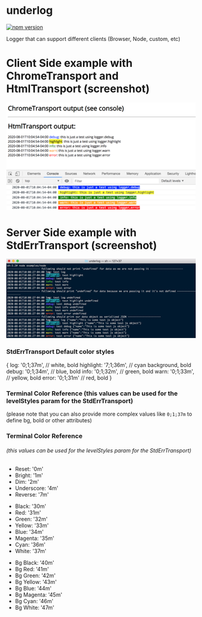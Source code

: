 # underlog

[![npm version](https://badge.fury.io/js/underlog.svg?1.1.2)](https://badge.fury.io/js/underlog)

Logger that can support different clients (Browser, Node, custom, etc)

# Client Side example with ChromeTransport and HtmlTransport (screenshot)
![browser-multiple-transports](screenshots/browser-multiple-transports.png)

# Server Side example with StdErrTransport (screenshot)
![stderrtransport-node](screenshots/stderrtransport-node.png) 


### StdErrTransport Default color styles

{
  log: '0;1;37m', // white, bold
  highlight: '7;1;36m', // cyan background, bold
  debug: '0;1;34m', // blue, bold
  info: '0;1;32m', // green, bold
  warn: '0;1;33m', // yellow, bold
  error: '0;1;31m' // red, bold
}

### Terminal Color Reference (this values can be used for the levelStyles param for the StdErrTransport)
(please note that you can also provide more complex values like `0;1;37m` to define bg, bold or other attributes)

### Terminal Color Reference
###### (this values can be used for the levelStyles param for the StdErrTransport)
>
* Reset: '0m'
* Bright: '1m'
* Dim: '2m'
* Underscore: '4m'
* Reverse: '7m'
>
* Black: '30m'
* Red: '31m'
* Green: '32m'
* Yellow: '33m'
* Blue: '34m'
* Magenta: '35m'
* Cyan: '36m'
* White: '37m'
>
* Bg Black: '40m'
* Bg Red: '41m'
* Bg Green: '42m'
* Bg Yellow: '43m'
* Bg Blue: '44m'
* Bg Magenta: '45m'
* Bg Cyan: '46m'
* Bg White: '47m'

